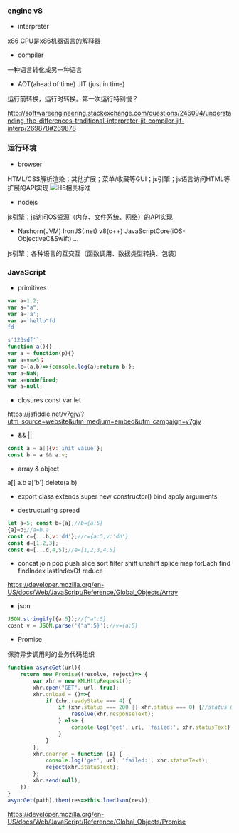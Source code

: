 ### engine v8
* interpreter

x86 CPU是x86机器语言的解释器
* compiler

一种语言转化成另一种语言
* AOT(ahead of time) JIT (just in time)

运行前转换，运行时转换。第一次运行特别慢？

http://softwareengineering.stackexchange.com/questions/246094/understanding-the-differences-traditional-interpreter-jit-compiler-jit-interp/269878#269878

### 运行环境
* browser

HTML/CSS解析渲染；其他扩展；菜单/收藏等GUI；js引擎；js语言访问HTML等扩展的API实现
![H5相关标准](https://upload.wikimedia.org/wikipedia/commons/thumb/7/7f/HTML5_APIs_and_related_technologies_taxonomy_and_status.svg/1133px-HTML5_APIs_and_related_technologies_taxonomy_and_status.svg.png)

* nodejs

js引擎；js访问OS资源（内存、文件系统、网络）的API实现

* Nashorn(JVM) IronJS(.net) v8(c++) JavaScriptCore(iOS-ObjectiveC&Swift) ...

js引擎；各种语言的互交互（函数调用、数据类型转换、包装）

### JavaScript
* primitives

```javascript
var a=1.2;
var a="a";
var a='a';
var a=`hello"fd
fd

s'123sdf'`;
function a(){}
var a = function(p){}
var a=v=>5；
var c=(a,b)=>{console.log(a);return b;};
var a=NaN;
var a=undefined;
var a=null;
```
* closures
const var let

https://jsfiddle.net/v7gjv/?utm_source=website&utm_medium=embed&utm_campaign=v7gjv

* && ||

```javascript
const a = a||{v:'init value'};
const b = a && a.v;
```
* array & object

a[] a.b a['b'] delete(a.b)

* export class extends super new constructor() bind apply arguments

* destructuring spread

```javascript
let a=5; const b={a};//b={a:5}
{a}=b;//a=b.a
const c={...b,v:'dd'};//c={a:5,v:'dd'}
const d=[1,2,3];
const e=[...d,4,5];//e=[1,2,3,4,5]
```

* concat join pop push slice sort filter shift unshift splice map forEach find findIndex lastIndexOf reduce 

https://developer.mozilla.org/en-US/docs/Web/JavaScript/Reference/Global_Objects/Array

* json

```javascript
JSON.stringify({a:5});//{"a":5}
cosnt v = JSON.parse('{"a":5}');//v={a:5}
```

* Promise

保持异步调用时的业务代码组织
```javascript
function asyncGet(url){
    return new Promise((resolve, reject)=> {
        var xhr = new XMLHttpRequest();
        xhr.open("GET", url, true);
        xhr.onload = ()=>{
            if (xhr.readyState === 4) {
                if (xhr.status === 200 || xhr.status === 0) {//status 0 for local file
                    resolve(xhr.responseText);
                } else {
                    console.log('get', url, 'failed:', xhr.statusText);
                }
            }
        };
        xhr.onerror = function (e) {
            console.log('get', url, 'failed:', xhr.statusText);
            reject(xhr.statusText);
        };
        xhr.send(null);
    });
}
asyncGet(path).then(res=>this.loadJson(res));
```

https://developer.mozilla.org/en-US/docs/Web/JavaScript/Reference/Global_Objects/Promise
